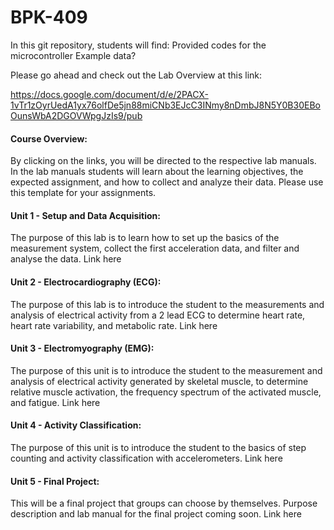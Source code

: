 # BPK-409

In this git repository, students will find:
  Provided codes for the microcontroller
  Example data?
  
Please go ahead and check out the Lab Overview at this link:

https://docs.google.com/document/d/e/2PACX-1vTr1zOyrUedA1yx76olfDe5jn88miCNb3EJcC3INmy8nDmbJ8N5Y0B30EBoOunsWbA2DGOVWpgJzIs9/pub
  
  
#### Course Overview:
By clicking on the links, you will be directed to the respective lab manuals. In the lab manuals students will learn about the learning objectives, the expected assignment, and how to collect and analyze their data. Please use this template for your assignments. 

#### Unit 1 - Setup and Data Acquisition:

The purpose of this lab is to learn how to set up the basics of the measurement system, collect the first acceleration data, and filter and analyse the data.
Link here

#### Unit 2 - Electrocardiography (ECG):

The purpose of this lab is to introduce the student to the measurements and analysis of electrical activity from a 2 lead ECG to determine heart rate, heart rate variability, and metabolic rate. 
Link here

#### Unit 3 - Electromyography (EMG):

The purpose of this unit is to introduce the student to the measurement and analysis of electrical activity generated by skeletal muscle, to determine relative muscle activation, the frequency spectrum of the activated muscle, and fatigue. 
Link here

#### Unit 4 - Activity Classification:

The purpose of this unit is to introduce the student to the basics of step counting and activity classification with accelerometers. 
Link here

#### Unit 5 - Final Project:

This will be a final project that groups can choose by themselves. Purpose description and lab manual for the final project coming soon. 
Link here





